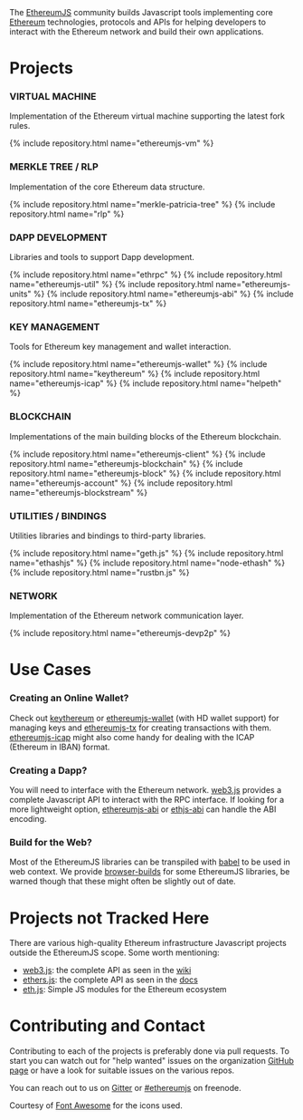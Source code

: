 
<div class="intro-text">
  The <a href="https://github.com/ethereumjs/">EthereumJS</a> community builds Javascript tools implementing core <a href="https://ethereum.org">Ethereum</a>
  technologies, protocols and APIs for helping developers to interact with the Ethereum network and build
  their own applications.
</div>

<h1>Projects</h1>

<div class="repo-group">
  <h3><i class="fa fa-cogs"></i> VIRTUAL MACHINE</h3>
  <p>Implementation of the Ethereum virtual machine supporting the latest fork rules.</p>
  {% include repository.html name="ethereumjs-vm" %}
</div>

<div class="repo-group">
  <h3><i class="fa fa-sitemap"></i> MERKLE TREE / RLP</h3>
  <p>Implementation of the core Ethereum data structure.</p>
  {% include repository.html name="merkle-patricia-tree" %}
  {% include repository.html name="rlp" %}
</div>

<div class="separator"></div>

<div class="repo-group">
  <h3><i class="fa fa-lightbulb-o"></i> DAPP DEVELOPMENT</h3>
  <p>Libraries and tools to support Dapp development.</p>
  {% include repository.html name="ethrpc" %}
  {% include repository.html name="ethereumjs-util" %}
  {% include repository.html name="ethereumjs-units" %}
  {% include repository.html name="ethereumjs-abi" %}
  {% include repository.html name="ethereumjs-tx" %}
</div>

<div class="repo-group">
  <h3><i class="fa fa-key"></i> KEY MANAGEMENT</h3>
  <p>Tools for Ethereum key management and wallet interaction.</p>
  {% include repository.html name="ethereumjs-wallet" %}
  {% include repository.html name="keythereum" %}
  {% include repository.html name="ethereumjs-icap" %}
  {% include repository.html name="helpeth" %}
</div>

<div class="separator"></div>

<div class="repo-group">
  <h3><i class="fa fa-cube"></i> BLOCKCHAIN</h3>
  <p>Implementations of the main building blocks of the Ethereum blockchain.</p>
  {% include repository.html name="ethereumjs-client" %}
  {% include repository.html name="ethereumjs-blockchain" %}
  {% include repository.html name="ethereumjs-block" %}
  {% include repository.html name="ethereumjs-account" %}
  {% include repository.html name="ethereumjs-blockstream" %}
</div>

<div class="repo-group">
  <h3><i class="fa fa-wrench"></i> UTILITIES / BINDINGS</h3>
  <p>Utilities libraries and bindings to third-party libraries.</p>
  {% include repository.html name="geth.js" %}
  {% include repository.html name="ethashjs" %}
  {% include repository.html name="node-ethash" %}
  {% include repository.html name="rustbn.js" %}
</div>

<div class="separator"></div>

<div class="repo-group">
  <h3><i class="fa fa-globe"></i> NETWORK</h3>
  <p>Implementation of the Ethereum network communication layer.</p>
  {% include repository.html name="ethereumjs-devp2p" %}
</div>

<div class="separator" style="height:0px;"></div>

<h1>Use Cases</h1>

### Creating an Online Wallet?

Check out [keythereum](https://github.com/ethereumjs/keythereum) or [ethereumjs-wallet](https://github.com/ethereumjs/ethereumjs-wallet) (with HD wallet support) for managing keys and [ethereumjs-tx](https://github.com/ethereumjs/ethereumjs-tx) for creating transactions with them.
[ethereumjs-icap](https://github.com/ethereumjs/ethereumjs-icap) might also come handy for dealing with the ICAP (Ethereum in IBAN) format.

### Creating a Dapp?

You will need to interface with the Ethereum network. [web3.js](https://github.com/ethereum/web3.js) provides a complete Javascript API to interact with the RPC interface. If looking for a more lightweight option, [ethereumjs-abi](https://github.com/ethereumjs/ethereumjs-abi) or [ethjs-abi](https://github.com/ethjs/ethjs-abi) can handle the ABI encoding.

### Build for the Web?

Most of the EthereumJS libraries can be transpiled with [babel](https://babeljs.io/) to be used in web context.
We provide [browser-builds](https://github.com/ethereumjs/browser-builds) for some EthereumJS libraries, be
warned though that these might often be slightly out of date.

# Projects not Tracked Here

There are various high-quality Ethereum infrastructure Javascript projects outside the EthereumJS scope.
Some worth mentioning:

* [web3.js](https://github.com/ethereum/web3.js): the complete API as seen in the [wiki](https://github.com/ethereum/wiki/wiki/JavaScript-API)
* [ethers.js](https://github.com/ethers-io/ethers.js): the complete API as seen in the [docs](https://docs.ethers.io)
* [eth.js](https://github.com/ethjs): Simple JS modules for the Ethereum ecosystem

# Contributing and Contact

Contributing to each of the projects is preferably done via pull requests. To start you can watch out for
"help wanted" issues on the organization [GitHub page](https://github.com/ethereumjs/) or have a look for
suitable issues on the various repos.

<div class="intro-text">
  You can reach out to us on 
    <a href="https://gitter.im/ethereum/ethereumjs-lib">Gitter</a> or 
    <a href="https://webchat.freenode.net/?channels=ethereumjs">#ethereumjs</a> on freenode.
</div>

<p class="attribution">
Courtesy of <a href="http://fontawesome.io/">Font Awesome</a> for the icons used.
</p>
